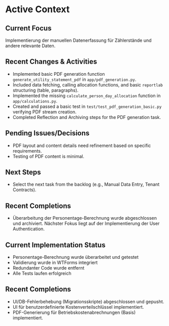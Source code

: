 # Active Context

## Current Focus
Implementierung der manuellen Datenerfassung für Zählerstände und andere relevante Daten.

## Recent Changes & Activities
- Implemented basic PDF generation function `generate_utility_statement_pdf` in `app/pdf_generation.py`.
- Included data fetching, calling allocation functions, and basic `reportlab` structuring (table, paragraphs).
- Implemented the missing `calculate_person_day_allocation` function in `app/calculations.py`.
- Created and passed a basic test in `test/test_pdf_generation_basic.py` verifying PDF stream creation.
- Completed Reflection and Archiving steps for the PDF generation task.

## Pending Issues/Decisions
- PDF layout and content details need refinement based on specific requirements.
- Testing of PDF content is minimal.

## Next Steps
- Select the next task from the backlog (e.g., Manual Data Entry, Tenant Contracts).

## Recent Completions
- Überarbeitung der Personentage-Berechnung wurde abgeschlossen und archiviert. Nächster Fokus liegt auf der Implementierung der User Authentication.

## Current Implementation Status
- Personentage-Berechnung wurde überarbeitet und getestet
- Validierung wurde in WTForms integriert
- Redundanter Code wurde entfernt
- Alle Tests laufen erfolgreich

## Recent Completions
- UI/DB-Fehlerbehebung (Migrationsskripte) abgeschlossen und gepusht.
- UI für benutzerdefinierte Kostenverteilschlüssel implementiert.
- PDF-Generierung für Betriebskostenabrechnungen (Basis) implementiert. 